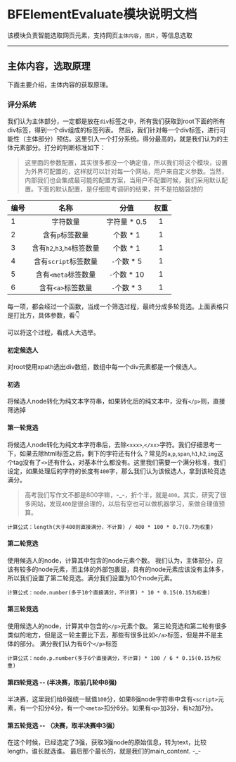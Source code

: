 # BFElementEvaluate模块说明文档

该模块负责智能选取网页元素，支持网页`主体内容`，`图片`，等信息选取

---

## 主体内容，选取原理
下面主要介绍，主体内容的获取原理。
### 评分系统
我们认为主体部分，一定都是放在`div`标签之中，所有我们获取到root下面的所有div标签，得到一个div组成的标签列表。
然后，我们针对每一个div标签，进行可能性（主体部分）预估。这里引入一个打分系统。得分最高的，就是我们认为的主体元素部分。打分的判断标准如下：

> 这里面的参数配置，其实很多都没一个确定值，所以我们将这个模块，设置为外界可配置的，这样就可以针对每一个网站，用户来自定义参数。当然，内部我们也会集成最可能的配置方案，当用户不配置时候，我们采用默认配置。下面的默认配置，是仔细思考调研的结果，并不是拍脑袋想的

|编号|名称|分值|权重|
| :--- | :----: | :----: | :----: |
|1|字符数量|字符量 * 0.5|1|
|2|含有`p`标签数量|个数 * 1|1|
|3|含有`h2`,`h3`,`h4`标签数量|个数 * 1|1|
|4|含有`script`标签数量| `-`个数 * 5|1|
|5|含有`<meta`标签数量|`-`个数 * 10|1|
|6|含有`<a>`标签数量|`-`个数 * 3|1|

每一项，都会经过一个函数，当成一个筛选过程，最终分成多轮竞选。上面表格只是打比方，具体参数，看👇

可以将这个过程，看成人大选举。

#### 初定候选人
对root使用xpath选出div数组，数组中每一个div元素都是一个候选人。

#### 初选
将候选人node转化为纯文本字符串，如果转化后的纯文本中，没有`</p>`则，直接筛选掉

#### 第一轮竞选
将候选人node转化为纯文本字符串后，去除`<xxx>`,`</xx>`字符。我们仔细思考一下，如果去除html标签之后，剩下的字符还有什么？常见的`a`,`p`,`span`,`h1`,`h2`,`img`这个tag没有了`<>`还有什么，对基本什么都没有。这里我们需要一个满分标准，我们设定，如果处理后的字符的长度有`400`字，那么我们认为该候选人，拿到该轮竞选满分。

> 高考我们写作文不都是800字嘛，-_-，折个半，就是`400`。其实，研究了很多网站，发现`400`是很合理的，以后有空也可以做机器学习，来做合理值预算。

`计算公式：length(大于400则直接满分，不计算) / 400 * 100 * 0.7(0.7为权重)`

#### 第二轮竞选
使用候选人的node，计算其中包含的node元素个数。
我们认为，主体部分，应该有较多的node元素，而主体的外部包裹层，具有的node元素应该没有主体多，所以我们设置了第二轮竞选。满分我们设置为10个node元素。

`计算公式：node.number(多于10个直接满分，不计算) * 10 * 0.15(0.15为权重)`

#### 第三轮竞选
使用候选人的node，计算其中包含的`</p>`元素个数。
第三轮竞选和第二轮有很多类似的地方，但是这一轮主要比下去，那些有很多比如`</a>`标签，但是并不是主体的部分。
满分我们认为有6个`</p>`标签

`计算公式：node.p.number(多于6个直接满分，不计算) * 100 / 6 * 0.15(0.15为权重)`

#### 第四轮竞选 -- (半决赛，取前几轮中8强)
半决赛，这里我们给8强统一赋值`100`分，如果8强node字符串中含有`<script>`元素，有一个扣分4分，有一个`<meta>`扣分6分。如果有`<p>`加3分，有`h2`加7分。

#### 第五轮竞选 -- （决赛，取半决赛中3强）
在这个时候，已经选定了3强，获取3强node的原始信息，转为text，比较length，谁长就选谁。
最后那个最长的，就是我们的main_content. -_-



